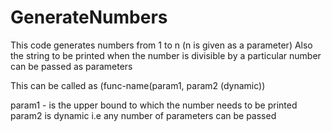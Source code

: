 # GenerateNumbers

This code generates numbers from 1 to n (n is given as a parameter)
Also the string to be printed when the number is divisible by a particular number can be passed as parameters

This can be called as (func-name(param1, param2 (dynamic))

param1 - is the upper bound to which the number needs to be printed
param2 is dynamic i.e any number of parameters can be passed
